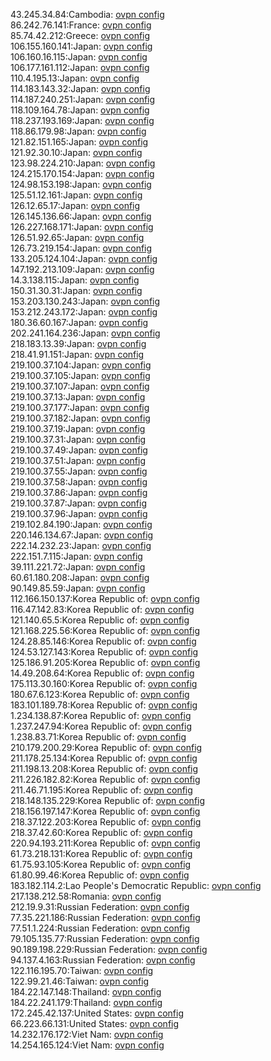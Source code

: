 43.245.34.84:Cambodia: [ovpn config](vpn/43_245_34_84.ovpn)  
86.242.76.141:France: [ovpn config](vpn/86_242_76_141.ovpn)  
85.74.42.212:Greece: [ovpn config](vpn/85_74_42_212.ovpn)  
106.155.160.141:Japan: [ovpn config](vpn/106_155_160_141.ovpn)  
106.160.16.115:Japan: [ovpn config](vpn/106_160_16_115.ovpn)  
106.177.161.112:Japan: [ovpn config](vpn/106_177_161_112.ovpn)  
110.4.195.13:Japan: [ovpn config](vpn/110_4_195_13.ovpn)  
114.183.143.32:Japan: [ovpn config](vpn/114_183_143_32.ovpn)  
114.187.240.251:Japan: [ovpn config](vpn/114_187_240_251.ovpn)  
118.109.164.78:Japan: [ovpn config](vpn/118_109_164_78.ovpn)  
118.237.193.169:Japan: [ovpn config](vpn/118_237_193_169.ovpn)  
118.86.179.98:Japan: [ovpn config](vpn/118_86_179_98.ovpn)  
121.82.151.165:Japan: [ovpn config](vpn/121_82_151_165.ovpn)  
121.92.30.10:Japan: [ovpn config](vpn/121_92_30_10.ovpn)  
123.98.224.210:Japan: [ovpn config](vpn/123_98_224_210.ovpn)  
124.215.170.154:Japan: [ovpn config](vpn/124_215_170_154.ovpn)  
124.98.153.198:Japan: [ovpn config](vpn/124_98_153_198.ovpn)  
125.51.12.161:Japan: [ovpn config](vpn/125_51_12_161.ovpn)  
126.12.65.17:Japan: [ovpn config](vpn/126_12_65_17.ovpn)  
126.145.136.66:Japan: [ovpn config](vpn/126_145_136_66.ovpn)  
126.227.168.171:Japan: [ovpn config](vpn/126_227_168_171.ovpn)  
126.51.92.65:Japan: [ovpn config](vpn/126_51_92_65.ovpn)  
126.73.219.154:Japan: [ovpn config](vpn/126_73_219_154.ovpn)  
133.205.124.104:Japan: [ovpn config](vpn/133_205_124_104.ovpn)  
147.192.213.109:Japan: [ovpn config](vpn/147_192_213_109.ovpn)  
14.3.138.115:Japan: [ovpn config](vpn/14_3_138_115.ovpn)  
150.31.30.31:Japan: [ovpn config](vpn/150_31_30_31.ovpn)  
153.203.130.243:Japan: [ovpn config](vpn/153_203_130_243.ovpn)  
153.212.243.172:Japan: [ovpn config](vpn/153_212_243_172.ovpn)  
180.36.60.167:Japan: [ovpn config](vpn/180_36_60_167.ovpn)  
202.241.164.236:Japan: [ovpn config](vpn/202_241_164_236.ovpn)  
218.183.13.39:Japan: [ovpn config](vpn/218_183_13_39.ovpn)  
218.41.91.151:Japan: [ovpn config](vpn/218_41_91_151.ovpn)  
219.100.37.104:Japan: [ovpn config](vpn/219_100_37_104.ovpn)  
219.100.37.105:Japan: [ovpn config](vpn/219_100_37_105.ovpn)  
219.100.37.107:Japan: [ovpn config](vpn/219_100_37_107.ovpn)  
219.100.37.13:Japan: [ovpn config](vpn/219_100_37_13.ovpn)  
219.100.37.177:Japan: [ovpn config](vpn/219_100_37_177.ovpn)  
219.100.37.182:Japan: [ovpn config](vpn/219_100_37_182.ovpn)  
219.100.37.19:Japan: [ovpn config](vpn/219_100_37_19.ovpn)  
219.100.37.31:Japan: [ovpn config](vpn/219_100_37_31.ovpn)  
219.100.37.49:Japan: [ovpn config](vpn/219_100_37_49.ovpn)  
219.100.37.51:Japan: [ovpn config](vpn/219_100_37_51.ovpn)  
219.100.37.55:Japan: [ovpn config](vpn/219_100_37_55.ovpn)  
219.100.37.58:Japan: [ovpn config](vpn/219_100_37_58.ovpn)  
219.100.37.86:Japan: [ovpn config](vpn/219_100_37_86.ovpn)  
219.100.37.87:Japan: [ovpn config](vpn/219_100_37_87.ovpn)  
219.100.37.96:Japan: [ovpn config](vpn/219_100_37_96.ovpn)  
219.102.84.190:Japan: [ovpn config](vpn/219_102_84_190.ovpn)  
220.146.134.67:Japan: [ovpn config](vpn/220_146_134_67.ovpn)  
222.14.232.23:Japan: [ovpn config](vpn/222_14_232_23.ovpn)  
222.151.7.115:Japan: [ovpn config](vpn/222_151_7_115.ovpn)  
39.111.221.72:Japan: [ovpn config](vpn/39_111_221_72.ovpn)  
60.61.180.208:Japan: [ovpn config](vpn/60_61_180_208.ovpn)  
90.149.85.59:Japan: [ovpn config](vpn/90_149_85_59.ovpn)  
112.166.150.137:Korea Republic of: [ovpn config](vpn/112_166_150_137.ovpn)  
116.47.142.83:Korea Republic of: [ovpn config](vpn/116_47_142_83.ovpn)  
121.140.65.5:Korea Republic of: [ovpn config](vpn/121_140_65_5.ovpn)  
121.168.225.56:Korea Republic of: [ovpn config](vpn/121_168_225_56.ovpn)  
124.28.85.146:Korea Republic of: [ovpn config](vpn/124_28_85_146.ovpn)  
124.53.127.143:Korea Republic of: [ovpn config](vpn/124_53_127_143.ovpn)  
125.186.91.205:Korea Republic of: [ovpn config](vpn/125_186_91_205.ovpn)  
14.49.208.64:Korea Republic of: [ovpn config](vpn/14_49_208_64.ovpn)  
175.113.30.160:Korea Republic of: [ovpn config](vpn/175_113_30_160.ovpn)  
180.67.6.123:Korea Republic of: [ovpn config](vpn/180_67_6_123.ovpn)  
183.101.189.78:Korea Republic of: [ovpn config](vpn/183_101_189_78.ovpn)  
1.234.138.87:Korea Republic of: [ovpn config](vpn/1_234_138_87.ovpn)  
1.237.247.94:Korea Republic of: [ovpn config](vpn/1_237_247_94.ovpn)  
1.238.83.71:Korea Republic of: [ovpn config](vpn/1_238_83_71.ovpn)  
210.179.200.29:Korea Republic of: [ovpn config](vpn/210_179_200_29.ovpn)  
211.178.25.134:Korea Republic of: [ovpn config](vpn/211_178_25_134.ovpn)  
211.198.13.208:Korea Republic of: [ovpn config](vpn/211_198_13_208.ovpn)  
211.226.182.82:Korea Republic of: [ovpn config](vpn/211_226_182_82.ovpn)  
211.46.71.195:Korea Republic of: [ovpn config](vpn/211_46_71_195.ovpn)  
218.148.135.229:Korea Republic of: [ovpn config](vpn/218_148_135_229.ovpn)  
218.156.197.147:Korea Republic of: [ovpn config](vpn/218_156_197_147.ovpn)  
218.37.122.203:Korea Republic of: [ovpn config](vpn/218_37_122_203.ovpn)  
218.37.42.60:Korea Republic of: [ovpn config](vpn/218_37_42_60.ovpn)  
220.94.193.211:Korea Republic of: [ovpn config](vpn/220_94_193_211.ovpn)  
61.73.218.131:Korea Republic of: [ovpn config](vpn/61_73_218_131.ovpn)  
61.75.93.105:Korea Republic of: [ovpn config](vpn/61_75_93_105.ovpn)  
61.80.99.46:Korea Republic of: [ovpn config](vpn/61_80_99_46.ovpn)  
183.182.114.2:Lao People's Democratic Republic: [ovpn config](vpn/183_182_114_2.ovpn)  
217.138.212.58:Romania: [ovpn config](vpn/217_138_212_58.ovpn)  
212.19.9.31:Russian Federation: [ovpn config](vpn/212_19_9_31.ovpn)  
77.35.221.186:Russian Federation: [ovpn config](vpn/77_35_221_186.ovpn)  
77.51.1.224:Russian Federation: [ovpn config](vpn/77_51_1_224.ovpn)  
79.105.135.77:Russian Federation: [ovpn config](vpn/79_105_135_77.ovpn)  
90.189.198.229:Russian Federation: [ovpn config](vpn/90_189_198_229.ovpn)  
94.137.4.163:Russian Federation: [ovpn config](vpn/94_137_4_163.ovpn)  
122.116.195.70:Taiwan: [ovpn config](vpn/122_116_195_70.ovpn)  
122.99.21.46:Taiwan: [ovpn config](vpn/122_99_21_46.ovpn)  
184.22.147.148:Thailand: [ovpn config](vpn/184_22_147_148.ovpn)  
184.22.241.179:Thailand: [ovpn config](vpn/184_22_241_179.ovpn)  
172.245.42.137:United States: [ovpn config](vpn/172_245_42_137.ovpn)  
66.223.66.131:United States: [ovpn config](vpn/66_223_66_131.ovpn)  
14.232.176.172:Viet Nam: [ovpn config](vpn/14_232_176_172.ovpn)  
14.254.165.124:Viet Nam: [ovpn config](vpn/14_254_165_124.ovpn)  
